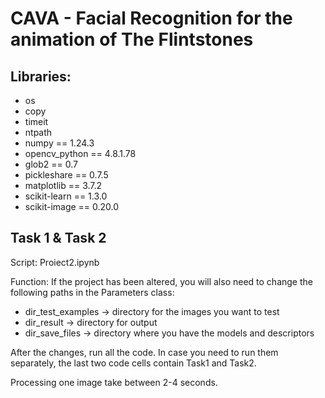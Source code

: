 # CAVA - Facial Recognition for the animation of The Flintstones

## Libraries:
- os
- copy
- timeit
- ntpath
- numpy			== 1.24.3
- opencv_python		== 4.8.1.78
- glob2			== 0.7
- pickleshare		== 0.7.5
- matplotlib		== 3.7.2
- scikit-learn		== 1.3.0
- scikit-image 		== 0.20.0


## Task 1 & Task 2
Script:
Proiect2.ipynb

Function: 
If the project has been altered, you will also need to change the following paths in the Parameters class:

- dir_test_examples 	-> directory for the images you want to test
- dir_result 		-> directory for output
- dir_save_files	-> directory where you have the models and descriptors

After the changes, run all the code. 
In case you need to run them separately, the last two code cells contain Task1 and Task2.

Processing one image take between 2-4 seconds. 
